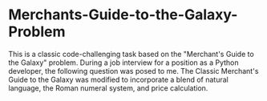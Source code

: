 # Merchants-Guide-to-the-Galaxy-Problem
This is a classic code-challenging task based on the "Merchant's Guide to the Galaxy" problem. During a job interview for a position as a Python developer, the following question was posed to me. The Classic Merchant's Guide to the Galaxy was modified to incorporate a blend of natural language, the Roman numeral system, and price calculation.
